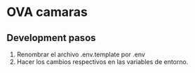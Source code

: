 
# OVA camaras

## Development pasos

1. Renombrar el archivo .env.template por .env
2. Hacer los cambios respectivos en las variables de entorno.
